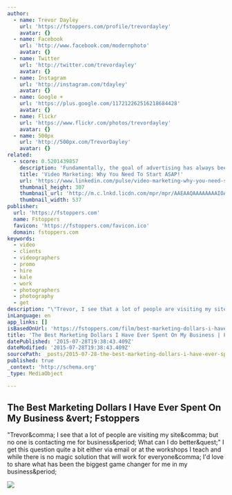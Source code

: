 ```yaml
---
author:
  - name: Trevor Dayley
    url: 'https://fstoppers.com/profile/trevordayley'
    avatar: {}
  - name: Facebook
    url: 'http://www.facebook.com/modernphoto'
    avatar: {}
  - name: Twitter
    url: 'http://twitter.com/trevordayley'
    avatar: {}
  - name: Instagram
    url: 'http://instagram.com/tdayley'
    avatar: {}
  - name: Google +
    url: 'https://plus.google.com/117212262516218684428'
    avatar: {}
  - name: Flickr
    url: 'https://www.flickr.com/photos/trevordayley'
    avatar: {}
  - name: 500px
    url: 'http://500px.com/TrevorDayley'
    avatar: {}
related:
  - score: 0.5201439857
    description: 'Fundamentally, the goal of advertising has always been to have your business stand out in your marketplace from your competition and be chosen (and remembered) by consumers. Most small to medium size businesses that I work with constantly have the struggle of wanting to do everything to stand out, while keeping a mindful eye of staying within a budget for their marketing efforts.'
    title: 'Video Marketing: Why You Need To Start ASAP!'
    url: 'https://www.linkedin.com/pulse/video-marketing-why-you-need-start-asap-alex-kowalkoski'
    thumbnail_height: 307
    thumbnail_url: 'http://m.c.lnkd.licdn.com/mpr/mpr/AAEAAQAAAAAAAAIOAAAAJDg2ZGRiNzExLTVhM2UtNDM3OS04YTU5LTcyMDYzN2ZlN2M3YQ.jpg'
    thumbnail_width: 537
publisher:
  url: 'https://fstoppers.com'
  name: Fstoppers
  favicon: 'https://fstoppers.com/favicon.ico'
  domain: fstoppers.com
keywords:
  - video
  - clients
  - videographers
  - promo
  - hire
  - kale
  - work
  - photographers
  - photography
  - get
description: "\"Trevor, I see that a lot of people are visiting my site, but no one is contacting me for business. What can I do better?\" I get this question quite a bit either via email or at the workshops I teach and while there is no magic solution that will work for everyone, I'd love to share what has been the biggest game changer for me in my business."
inLanguage: en
app_links: []
isBasedOnUrl: 'https://fstoppers.com/film/best-marketing-dollars-i-have-ever-spent-my-business-842'
title: 'The Best Marketing Dollars I Have Ever Spent On My Business | Fstoppers'
datePublished: '2015-07-28T19:38:43.409Z'
dateModified: '2015-07-28T19:38:43.409Z'
sourcePath: _posts/2015-07-28-the-best-marketing-dollars-i-have-ever-spent-on-my-business.md
published: true
_context: 'http://schema.org'
_type: MediaObject

---
```

<article style=""><h1>The Best Marketing Dollars I Have Ever Spent On My Business &amp;vert; Fstoppers</h1><p>"Trevor&amp;comma; I see that a lot of people are visiting my site&amp;comma; but no one is contacting me for business&amp;period; What can I do better&amp;quest;" I get this question quite a bit either via email or at the workshops I teach and while there is no magic solution that will work for everyone&amp;comma; I'd love to share what has been the biggest game changer for me in my business&amp;period;</p><img src="https://d1w5usc88actyi.cloudfront.net/styles/large/s3/wp-content/uploads/2013/08/Fstoppers-Best-Marketing-Dollars-Spent-Trevor-Dayley.jpg" /></article>